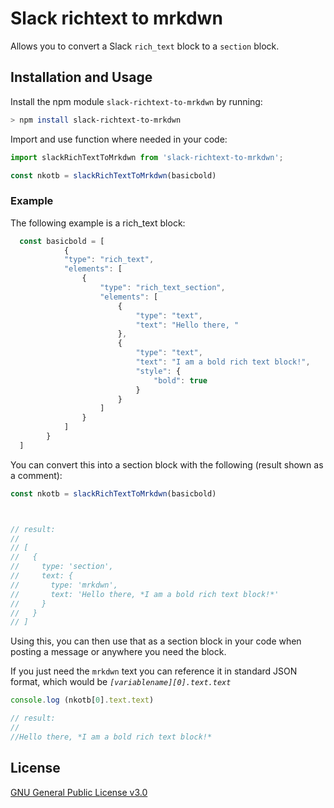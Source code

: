 # Slack richtext to mrkdwn

Allows you to convert a Slack `rich_text` block to a `section` block.

## Installation and Usage

Install the npm module `slack-richtext-to-mrkdwn` by running:

```sh
> npm install slack-richtext-to-mrkdwn
```

Import and use function where needed in your code:

```js
import slackRichTextToMrkdwn from 'slack-richtext-to-mrkdwn';

const nkotb = slackRichTextToMrkdwn(basicbold)

```


### Example

The following example is a rich_text block:
```js
  const basicbold = [
    		{
			"type": "rich_text",
			"elements": [
				{
					"type": "rich_text_section",
					"elements": [
						{
							"type": "text",
							"text": "Hello there, "
						},
						{
							"type": "text",
							"text": "I am a bold rich text block!",
							"style": {
								"bold": true
							}
						}
					]
				}
			]
		}
  ]
```

You can convert this into a section block with the following (result shown as a comment):

```js
const nkotb = slackRichTextToMrkdwn(basicbold)



// result:
//
// [
//   {
//     type: 'section',
//     text: {
//       type: 'mrkdwn',
//       text: 'Hello there, *I am a bold rich text block!*'
//     }
//   }
// ]
```
Using this, you can then use that as a section block in your code when posting a message or anywhere you need the block.

If you just need the `mrkdwn` text you can reference it in standard JSON format, which would be *`[variablename][0].text.text`*

```js
console.log (nkotb[0].text.text)

// result: 
//
//Hello there, *I am a bold rich text block!*
```

## License

[GNU General Public License v3.0](https://choosealicense.com/licenses/gpl-3.0/)